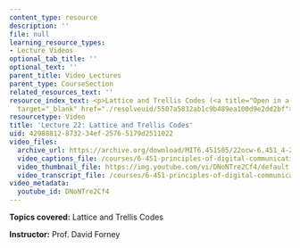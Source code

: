 ```yaml
---
content_type: resource
description: ''
file: null
learning_resource_types:
- Lecture Videos
optional_tab_title: ''
optional_text: ''
parent_title: Video Lectures
parent_type: CourseSection
related_resources_text: ''
resource_index_text: <p>Lattice and Trellis Codes (<a title="Open in a new window."
  target="_blank" href="./resolveuid/5507a5832ab1c9b489ea100d9e2dd2bf">PDF</a>)</p>
resourcetype: Video
title: 'Lecture 22: Lattice and Trellis Codes'
uid: 42988812-8732-34ef-2576-5179d2511022
video_files:
  archive_url: https://archive.org/download/MIT6.451S05/22ocw-6.451_4-261-02may2005-220k.mp4
  video_captions_file: /courses/6-451-principles-of-digital-communication-ii-spring-2005/79c371b61f1156df80c39980d0a75e53_DNoNTre2Cf4.vtt
  video_thumbnail_file: https://img.youtube.com/vi/DNoNTre2Cf4/default.jpg
  video_transcript_file: /courses/6-451-principles-of-digital-communication-ii-spring-2005/8b4406bfb8580a977c1ea12c022f18d8_DNoNTre2Cf4.pdf
video_metadata:
  youtube_id: DNoNTre2Cf4
---
```


**Topics covered:** Lattice and Trellis Codes

**Instructor:** Prof. David Forney